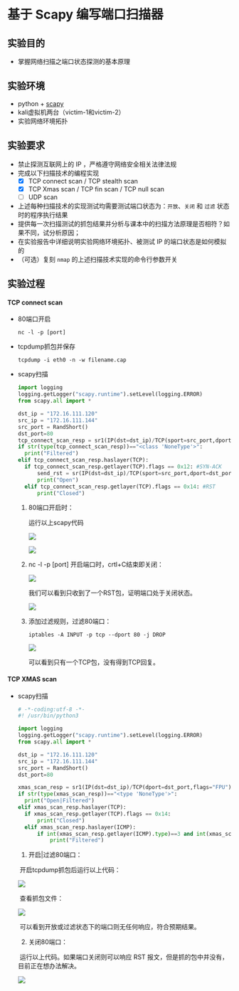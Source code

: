 # 基于 Scapy 编写端口扫描器

## 实验目的

- 掌握网络扫描之端口状态探测的基本原理

## 实验环境

- python + [scapy](https://scapy.net/)
- kali虚拟机两台（victim-1和victim-2）
- 实验网络环境拓扑

## 实验要求

- 禁止探测互联网上的 IP ，严格遵守网络安全相关法律法规
- 完成以下扫描技术的编程实现
  - [x] TCP connect scan / TCP stealth scan
  - [x] TCP Xmas scan / TCP fin scan / TCP null scan
  - [ ] UDP scan
- 上述每种扫描技术的实现测试均需要测试端口状态为：`开放`、`关闭` 和 `过滤` 状态时的程序执行结果
- 提供每一次扫描测试的抓包结果并分析与课本中的扫描方法原理是否相符？如果不同，试分析原因；
- 在实验报告中详细说明实验网络环境拓扑、被测试 IP 的端口状态是如何模拟的
- （可选）复刻 `nmap` 的上述扫描技术实现的命令行参数开关

## 实验过程

#### TCP connect scan

* 80端口开启

  ```
  nc -l -p [port]
  ```

* tcpdump抓包并保存

  ```
  tcpdump -i eth0 -n -w filename.cap
  ```

* scapy扫描

  ```python
  import logging
  logging.getLogger("scapy.runtime").setLevel(logging.ERROR)
  from scapy.all import *
  
  dst_ip = "172.16.111.120"
  src_ip = "172.16.111.144"
  src_port = RandShort()
  dst_port=80
  tcp_connect_scan_resp = sr1(IP(dst=dst_ip)/TCP(sport=src_port,dport=dst_port,flags="S"),timeout=10) #SYN
  if str(type(tcp_connect_scan_resp))=="<class 'NoneType'>":
  	print("Filtered")
  elif tcp_connect_scan_resp.haslayer(TCP):
  	if tcp_connect_scan_resp.getlayer(TCP).flags == 0x12: #SYN-ACK
  		send_rst = sr(IP(dst=dst_ip)/TCP(sport=src_port,dport=dst_port,flags="AR"),timeout=10)
  		print("Open")
  	elif tcp_connect_scan_resp.getlayer(TCP).flags == 0x14: #RST
  		print("Closed")
  ```

  1. 80端口开启时：

     运行以上scapy代码

     ![](https://github.com/CUCCS/2019-NS-Public-Whispermay/blob/ns_chap0x05/ns_chap0x01实验提交1.0/images/TCPconnectscanOPEN2.png)

     ![](https://github.com/CUCCS/2019-NS-Public-Whispermay/blob/ns_chap0x05/ns_chap0x01实验提交1.0/images/TCPconnectscanOPEN1.png)

  2. nc -l -p [port] 开启端口时，crtl+C结束即关闭：

     ![](https://github.com/CUCCS/2019-NS-Public-Whispermay/blob/ns_chap0x05/ns_chap0x01实验提交1.0/images/TCPconnectscanCLDSED2.png)

     我们可以看到只收到了一个RST包，证明端口处于关闭状态。

     ![](https://github.com/CUCCS/2019-NS-Public-Whispermay/blob/ns_chap0x05/ns_chap0x01实验提交1.0/images/TCPconnectscanCLOSED1.png)

  3. 添加过滤规则，过滤80端口：

     ```
     iptables -A INPUT -p tcp --dport 80 -j DROP
     ```

     ![](https://github.com/CUCCS/2019-NS-Public-Whispermay/blob/ns_chap0x05/ns_chap0x01实验提交1.0/images/TCPconnectscanFiltered.png)

     可以看到只有一个TCP包，没有得到TCP回复。

#### TCP  XMAS scan

* scapy扫描

  ```python
  # -*-coding:utf-8 -*-
  #! /usr/bin/python3
  
  import logging
  logging.getLogger("scapy.runtime").setLevel(logging.ERROR)
  from scapy.all import *
  
  dst_ip = "172.16.111.120"
  src_ip = "172.16.111.144"
  src_port = RandShort()
  dst_port=80
  
  xmas_scan_resp = sr1(IP(dst=dst_ip)/TCP(dport=dst_port,flags="FPU"),timeout=10)
  if str(type(xmas_scan_resp))=="<type 'NoneType'>":
  	print("Open|Filtered")
  elif xmas_scan_resp.haslayer(TCP):
  	if xmas_scan_resp.getlayer(TCP).flags == 0x14:
  		print("Closed")
  	elif xmas_scan_resp.haslayer(ICMP):
  		if int(xmas_scan_resp.getlayer(ICMP).type)==3 and int(xmas_scan_resp.getlayer(ICMP).code) in [1,2,3,9,10,13]:
  			print("Filtered")
  ```

  1. 开启|过滤80端口：

  ​                开启tcpdump抓包后运行以上代码：

  ![](https://github.com/CUCCS/2019-NS-Public-Whispermay/blob/ns_chap0x05/ns_chap0x01实验提交1.0/images/TCPXMASscanOPEN1.png)

  ​                查看抓包文件：

  ![](https://github.com/CUCCS/2019-NS-Public-Whispermay/blob/ns_chap0x05/ns_chap0x01实验提交1.0/images/TCPXMASscanOPEN2.png)

  ​                可以看到开放或过滤状态下的端口则无任何响应，符合预期结果。

  2. 关闭80端口：

  ​                运行以上代码。如果端口关闭则可以响应 RST 报文，但是抓的包中并没有，目前正在想办法解决。

  ![](https://github.com/CUCCS/2019-NS-Public-Whispermay/blob/ns_chap0x05/ns_chap0x01实验提交1.0/images/TCPXMASscanCLOSED2.png)


